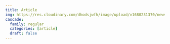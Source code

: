 ```yaml
---
title: Article
img: https://res.cloudinary.com/dhodsjwfh/image/upload/v1680231370/newspaper_dms9lp.jpg
cascade:
  family: regular
  categories: [article]
  draft: false
---
```

